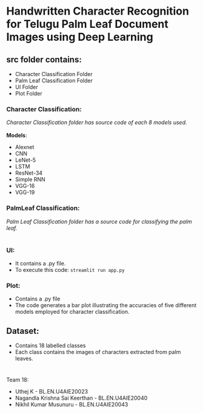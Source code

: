 # Handwritten Character Recognition for Telugu Palm Leaf Document Images using Deep Learning

## src folder contains:
* Character Classification Folder
* Palm Leaf Classification Folder
* UI Folder
* Plot Folder

 ### Character Classification:
 _Character Classification folder has source code of each 8 models used._ </br>
 </br>
  __Models__:
  * Alexnet
  * CNN
  * LeNet-5
  * LSTM
  * ResNet-34
  * Simple RNN
  * VGG-16
  * VGG-19

  ### PalmLeaf Classification:
  _Palm Leaf Classification folder has a source code for classifying the palm leaf._ </br>
  </br>
  ### UI:
  * It contains a .py file.
  * To execute this code:   `streamlit run app.py `

 ### Plot:
 * Contains a .py file
 * The code generates a bar plot illustrating the accuracies of five different models employed for character classification.

## Dataset:
 * Contains 18 labelled classes
* Each class contains the images of characters extracted from palm leaves.


# 

Team 18:
  * Uthej K - BL.EN.U4AIE20023
  * Nagandla Krishna Sai Keerthan - BL.EN.U4AIE20040
  * Nikhil Kumar Musunuru - BL.EN.U4AIE20043
